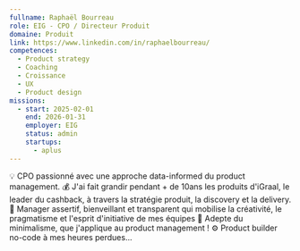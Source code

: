```yaml
---
fullname: Raphaël Bourreau
role: EIG - CPO / Directeur Produit
domaine: Produit
link: https://www.linkedin.com/in/raphaelbourreau/
competences:
  - Product strategy
  - Coaching
  - Croissance
  - UX
  - Product design
missions:
  - start: 2025-02-01
    end: 2026-01-31
    employer: EIG
    status: admin
    startups:
      - aplus
---
```

💡 CPO passionné avec une approche data-informed du product management.
💰 J'ai fait grandir pendant + de 10ans les produits d'iGraal, le leader du cashback, à travers la stratégie produit, la discovery et la delivery.
🫴 Manager assertif, bienveillant et transparent qui mobilise la créativité, le pragmatisme et l'esprit d'initiative de mes équipes
🎯 Adepte du minimalisme, que j'applique au product management !
⚙️ Product builder no-code à mes heures perdues...